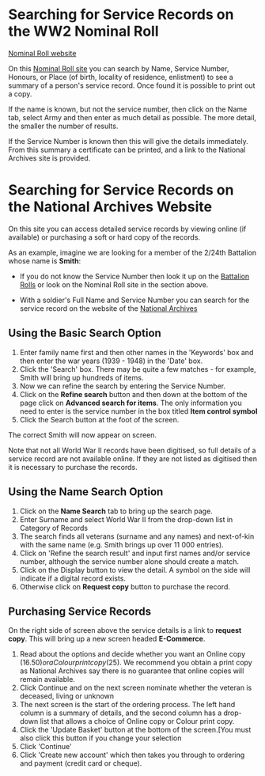 


# Searching for Service Records on the WW2 Nominal Roll


[Nominal Roll website](http://www.ww2roll.gov.au/)

On this [Nominal Roll site](http://www.ww2roll.gov.au/) you can search by Name, Service Number, Honours, or Place (of birth, locality of residence, enlistment) to see a summary of a person's service record. Once found it is possible to print out a copy.

If the name is known, but not the service number, then click on the Name tab, select Army and then enter as much detail as possible. The more detail, the smaller the number of results.

If the Service Number is known then this will give the details immediately. From this summary a certificate can be printed, and a link to the National Archives site is provided.
 
# Searching for Service Records on the National Archives Website

On this site you can access detailed service records by viewing online (if available) or purchasing a soft or hard copy of the records.

As an example, imagine we are looking for a member of the 2/24th Battalion whose name is **Smith**:

  * If you do not know the Service Number then look it up on the [Battalion Rolls](rolls/index.html) or look on the Nominal Roll site in the section above.

  * With a soldier's Full Name and Service Number you can search for the service record on the website of the [National Archives](http://recordsearch.naa.gov.au/SearchNRetrieve/Interface/SearchScreens/BasicSearch.aspx)


## Using the **Basic Search** Option

  1. Enter family name first and then other names in the 'Keywords' box and then enter the war years (1939 - 1948) in the 'Date' box. 
  1. Click the 'Search' box. There may be quite a few matches - for example, Smith will bring up hundreds of items.
  1. Now we can refine the search by entering the Service Number.
  1. Click on the **Refine search** button and then down at the bottom of the page click on **Advanced search for items**. The only information you need to enter is the service number in the box titled **Item control symbol**
  1. Click the Search button at the foot of the screen.

The correct Smith will now appear on screen.

Note that not all World War II records have been digitised, so full details of a service record are not available online. If they are not listed as digitised then it is necessary to purchase the records.

## Using the **Name Search** Option

  1. Click on the **Name Search** tab to bring up the search page.
  1. Enter Surname and select World War II from the drop-down list in Category of Records
  1. The search finds all veterans (surname and any names) and next-of-kin with the same name (e.g. Smith brings up over 11 000 entries).
  1. Click on 'Refine the search result' and input first names and/or service number, although the service number alone should create a match.
  1. Click on the Display button to view the detail.  A symbol on the side will indicate if a digital record exists.
  1. Otherwise click on **Request copy** button to purchase the record.

## Purchasing Service Records

On the right side of screen above the service details is a link to **request copy**. This will bring up a new screen headed **E-Commerce**.

  1. Read about the options and decide whether you want an Online copy ($16.50) or a Colour print copy ($25). We recommend you obtain a print copy as National Archives say there is no guarantee that online copies will remain available.
  1. Click Continue and on the next screen nominate whether the veteran is deceased, living or unknown
  1. The next screen is the start of the ordering process. The left hand column is a summary of details, and the second column has a drop-down list that allows a choice of Online copy or Colour print copy. 
  1. Click the 'Update Basket' button at the bottom of the screen.[You must also click this button if you change your selection
  1. Click 'Continue'
  1. Click 'Create new account' which then takes you through to ordering and payment (credit card or cheque).


